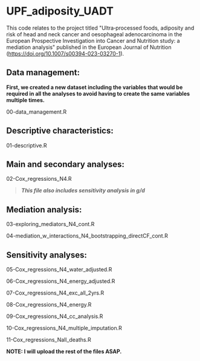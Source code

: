 # UPF_adiposity_UADT

This code relates to the project titled "Ultra‐processed foods, adiposity and risk of head and neck cancer and oesophageal adenocarcinoma in the European Prospective Investigation into Cancer and Nutrition study: a mediation analysis" published in the European Journal of Nutrition (https://doi.org/10.1007/s00394-023-03270-1).

## Data management:

**First, we created a new dataset including the variables that would be required in all the analyses to avoid having to create the same variables multiple times.**

00-data_management.R

## Descriptive characteristics:

01-descriptive.R

## Main and secondary analyses:

02-Cox_regressions_N4.R         
> **_This file also includes sensitivity analysis in g/d_**

## Mediation analysis:

03-exploring_mediators_N4_cont.R

04-mediation_w_interactions_N4_bootstrapping_directCF_cont.R

## Sensitivity analyses:

05-Cox_regressions_N4_water_adjusted.R

06-Cox_regressions_N4_energy_adjusted.R

07-Cox_regressions_N4_exc_all_2yrs.R

08-Cox_regressions_N4_energy.R

09-Cox_regressions_N4_cc_analysis.R

10-Cox_regressions_N4_multiple_imputation.R

11-Cox_regressions_Nall_deaths.R


**NOTE: I will upload the rest of the files ASAP.**
